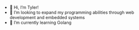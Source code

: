 - 👋 Hi, I’m Tyler!
- 👀 I’m looking to expand my programming abilities through web development and embedded systems
- 🌱 I’m currently learning Golang


<!---
Morningstar515/Morningstar515 is a ✨ special ✨ repository because its `README.md` (this file) appears on your GitHub profile.
You can click the Preview link to take a look at your changes.
--->
